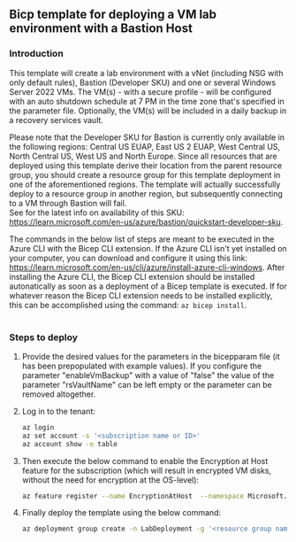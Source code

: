 ## Bicp template for deploying a VM lab environment with a Bastion Host

### Introduction
This template will create a lab environment with a vNet (including NSG with only default rules), Bastion (Developer SKU) and one or several Windows Server 2022 VMs. The VM(s) - with a secure profile - will be configured with an auto shutdown schedule at 7 PM in the time zone that's specified in the parameter file. Optionally, the VM(s) will be included in a daily backup in a recovery services vault.

Please note that the Developer SKU for Bastion is currently only available in the following regions: Central US EUAP, East US 2 EUAP, West Central US, North Central US, West US and North Europe. Since all resources that are deployed using this template derive their location from the parent resource group, you should create a resource group for this template deployment in one of the aforementioned regions. The template will actually successfully deploy to a resource group in another region, but subsequently connecting to a VM through Bastion will fail.  
See for the latest info on availability of this SKU: https://learn.microsoft.com/en-us/azure/bastion/quickstart-developer-sku.

The commands in the below list of steps are meant to be executed in the Azure CLI with the Bicep CLI extension. If the Azure CLI isn't yet installed on your computer, you can download and configure it using this link: https://learn.microsoft.com/en-us/cli/azure/install-azure-cli-windows. After installing the Azure CLI, the Bicep CLI extension should be installed autonatically as soon as a deployment of a Bicep template is executed. If for whatever reason the Bicep CLI extension needs to be installed explicitly, this can be accomplished using the command: `az bicep install`.
<br />
<br />

### Steps to deploy
1. Provide the desired values for the parameters in the bicepparam file (it has been prepopulated with example values). If you configure the parameter "enableVmBackup" with a value of "false" the value of the parameter "rsVaultName" can be left empty or the parameter can be removed altogether.

2. Log in to the tenant:
   ```bash
   az login
   az set account -s '<subscription name or ID>'
   az account show -o table
   ```
3. Then execute the below command to enable the Encryption at Host feature for the subscription (which will result in encrypted VM disks, without the need for encryption at the OS-level):
   ```bash
   az feature register --name EncryptionAtHost  --namespace Microsoft.Compute
   ```
4. Finally deploy the template using the below command:
   ```bash
   az deployment group create -n LabDeployment -g '<resource group name>' -f ./main.bicep -p ./main.bicepparam -c -r ResourceIdOnly -o table
   ```
   
